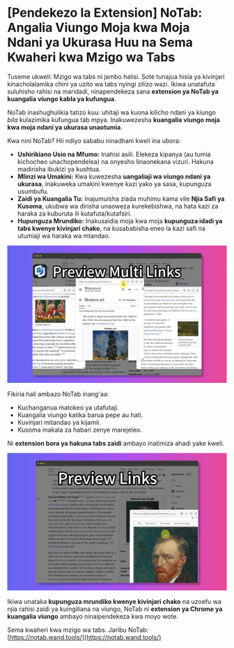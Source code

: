 
# [Pendekezo la Extension] NoTab: Angalia Viungo Moja kwa Moja Ndani ya Ukurasa Huu na Sema Kwaheri kwa Mzigo wa Tabs

Tuseme ukweli: Mzigo wa tabs ni jambo halisi. Sote tunajua hisia ya kivinjari kinacholalamika chini ya uzito wa tabs nyingi zilizo wazi. Ikiwa unatafuta suluhisho rahisi na maridadi, ninapendekeza sana **extension ya NoTab ya kuangalia viungo kabla ya kufungua**.

NoTab inashughulikia tatizo kuu: uhitaji wa kuona kilicho ndani ya kiungo *bila* kulazimika kufungua tab mpya. Inakuwezesha **kuangalia viungo moja kwa moja ndani ya ukurasa unaotumia**.

Kwa nini NoTab? Hii ndiyo sababu ninadhani kweli ina ubora:

*   **Ushirikiano Usio na Mfumo:** Inahisi asili. Elekeza kipanya (au tumia kichocheo unachopendelea) na onyesho linaonekana vizuri. Hakuna madirisha ibukizi ya kushtua.
*   **Mlinzi wa Umakini:** Kwa kuwezesha **uangaliaji wa viungo ndani ya ukurasa**, inakuweka umakini kwenye kazi yako ya sasa, kupunguza usumbufu.
*   **Zaidi ya Kuangalia Tu:** Inajumuisha ziada muhimu kama vile **Njia Safi ya Kusoma**, ukubwa wa dirisha unaoweza kurekebishwa, na hata kazi za haraka za kuburuta ili kutafuta/kutafsiri.
*   **Hupunguza Mrundiko:** Inakusaidia moja kwa moja **kupunguza idadi ya tabs kwenye kivinjari chako**, na kusababisha eneo la kazi safi na utumiaji wa haraka wa mtandao.

![NoTab previewing a link smoothly](../images/notab1.png)

Fikiria hali ambazo NoTab inang'aa:
*   Kuchanganua matokeo ya utafutaji.
*   Kuangalia viungo katika barua pepe au hati.
*   Kuvinjari mitandao ya kijamii.
*   Kusoma makala za habari zenye marejeleo.

Ni **extension bora ya hakuna tabs zaidi** ambayo inatimiza ahadi yake kweli.

![NoTab's settings and features](../images/notab2.png)

Ikiwa unataka **kupunguza mrundiko kwenye kivinjari chako** na uzoefu wa njia rahisi zaidi ya kuingiliana na viungo, NoTab ni **extension ya Chrome ya kuangalia viungo** ambayo ninaipendekeza kwa moyo wote.

Sema kwaheri kwa mzigo wa tabs. Jaribu NoTab: [https://notab.wand.tools/](https://notab.wand.tools/)
